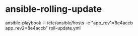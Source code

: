 # ansible-rolling-update
ansible-playbook -i /etc/ansible/hosts -e "app_rev1=8e4accb app_rev2=8e4accb" roll-update.yml
